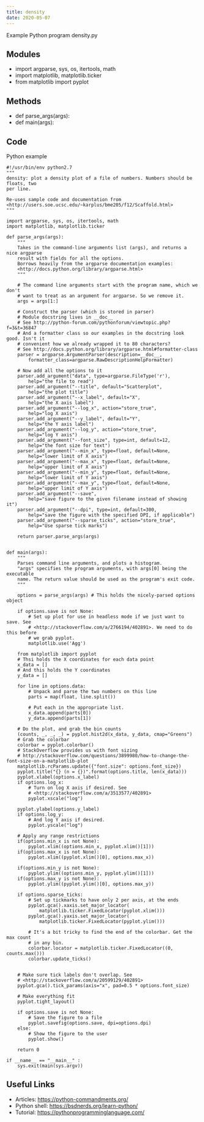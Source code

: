 ```yaml
---
title: density
date: 2020-05-07
---
```

Example Python program density.py

## Modules

* import argparse, sys, os, itertools, math
* import matplotlib, matplotlib.ticker
* from matplotlib import pyplot

## Methods

* def parse_args(args):
* def main(args):

## Code

Python example

    #!/usr/bin/env python2.7
    """
    density: plot a density plot of a file of numbers. Numbers should be floats, two
    per line.
    
    Re-uses sample code and documentation from 
    <http://users.soe.ucsc.edu/~karplus/bme205/f12/Scaffold.html>
    """
    
    import argparse, sys, os, itertools, math
    import matplotlib, matplotlib.ticker
    
    def parse_args(args):
        """
        Takes in the command-line arguments list (args), and returns a nice argparse
        result with fields for all the options.
        Borrows heavily from the argparse documentation examples:
        <http://docs.python.org/library/argparse.html>
        """
        
        # The command line arguments start with the program name, which we don't
        # want to treat as an argument for argparse. So we remove it.
        args = args[1:]
        
        # Construct the parser (which is stored in parser)
        # Module docstring lives in __doc__
        # See http://python-forum.com/pythonforum/viewtopic.php?f=3&t=36847
        # And a formatter class so our examples in the docstring look good. Isn't it
        # convenient how we already wrapped it to 80 characters?
        # See http://docs.python.org/library/argparse.html#formatter-class
        parser = argparse.ArgumentParser(description=__doc__, 
            formatter_class=argparse.RawDescriptionHelpFormatter)
        
        # Now add all the options to it
        parser.add_argument("data", type=argparse.FileType('r'),
            help="the file to read")
        parser.add_argument("--title", default="Scatterplot",
            help="the plot title")
        parser.add_argument("--x_label", default="X",
            help="the X axis label")
        parser.add_argument("--log_x", action="store_true",
            help="log X axis")
        parser.add_argument("--y_label", default="Y",
            help="the Y axis label")
        parser.add_argument("--log_y", action="store_true",
            help="log Y axis")
        parser.add_argument("--font_size", type=int, default=12,
            help="the font size for text")
        parser.add_argument("--min_x", type=float, default=None,
            help="lower limit of X axis")
        parser.add_argument("--max_x", type=float, default=None,
            help="upper limit of X axis")
        parser.add_argument("--min_y", type=float, default=None,
            help="lower limit of Y axis")
        parser.add_argument("--max_y", type=float, default=None,
            help="upper limit of Y axis")
        parser.add_argument("--save",
            help="save figure to the given filename instead of showing it")
        parser.add_argument("--dpi", type=int, default=300,
            help="save the figure with the specified DPI, if applicable")
        parser.add_argument("--sparse_ticks", action="store_true",
            help="Use sparse tick marks")
            
        return parser.parse_args(args)
        
    
    def main(args):
        """
        Parses command line arguments, and plots a histogram.
        "args" specifies the program arguments, with args[0] being the executable
        name. The return value should be used as the program's exit code.
        """
        
        options = parse_args(args) # This holds the nicely-parsed options object
        
        if options.save is not None:
            # Set up plot for use in headless mode if we just want to save. See
            # <http://stackoverflow.com/a/2766194/402891>. We need to do this before
            # we grab pyplot.
            matplotlib.use('Agg')
            
        from matplotlib import pyplot
        # Thsi holds the X coordinates for each data point
        x_data = []
        # And this holds the Y coordinates
        y_data = []
        
        for line in options.data:
            # Unpack and parse the two numbers on this line
            parts = map(float, line.split())
            
            # Put each in the appropriate list.
            x_data.append(parts[0])
            y_data.append(parts[1])
        
        # Do the plot, and grab the bin counts
        (counts, _, _, _) = pyplot.hist2d(x_data, y_data, cmap="Greens")
        # Grab the colorbar
        colorbar = pyplot.colorbar()
        # StackOverflow provides us with font sizing
        # http://stackoverflow.com/questions/3899980/how-to-change-the-font-size-on-a-matplotlib-plot
        matplotlib.rcParams.update({"font.size": options.font_size})
        pyplot.title("{} (n = {})".format(options.title, len(x_data)))
        pyplot.xlabel(options.x_label)
        if options.log_x:
            # Turn on log X axis if desired. See
            # <http://stackoverflow.com/a/3513577/402891>
            pyplot.xscale("log")
        
        pyplot.ylabel(options.y_label)
        if options.log_y:
            # And log Y axis if desired.
            pyplot.yscale("log")
        
        # Apply any range restrictions
        if(options.min_x is not None):
            pyplot.xlim((options.min_x, pyplot.xlim()[1]))    
        if(options.max_x is not None):
            pyplot.xlim((pyplot.xlim()[0], options.max_x))
            
        if(options.min_y is not None):
            pyplot.ylim((options.min_y, pyplot.ylim()[1]))    
        if(options.max_y is not None):
            pyplot.ylim((pyplot.ylim()[0], options.max_y))
            
        if options.sparse_ticks:
            # Set up tickmarks to have only 2 per axis, at the ends
            pyplot.gca().xaxis.set_major_locator(
                matplotlib.ticker.FixedLocator(pyplot.xlim()))
            pyplot.gca().yaxis.set_major_locator(
                matplotlib.ticker.FixedLocator(pyplot.ylim()))
                
            # It's a bit tricky to find the end of the colorbar. Get the max count
            # in any bin.
            colorbar.locator = matplotlib.ticker.FixedLocator((0, counts.max()))
            colorbar.update_ticks()
            
        
        # Make sure tick labels don't overlap. See
        # <http://stackoverflow.com/a/20599129/402891>
        pyplot.gca().tick_params(axis="x", pad=0.5 * options.font_size)
        
        # Make everything fit
        pyplot.tight_layout()
        
        if options.save is not None:
            # Save the figure to a file
            pyplot.savefig(options.save, dpi=options.dpi)
        else:
            # Show the figure to the user
            pyplot.show()
            
        return 0
    
    if __name__ == "__main__" :
        sys.exit(main(sys.argv))

## Useful Links

- Articles: https://python-commandments.org/
- Python shell: https://bsdnerds.org/learn-python/
- Tutorial: https://pythonprogramminglanguage.com/
